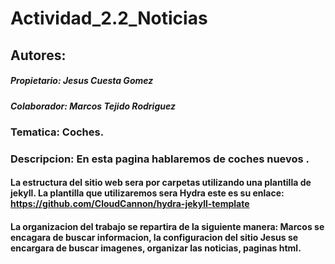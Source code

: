 # Actividad_2.2_Noticias
## Autores:
##### Propietario: Jesus Cuesta Gomez 
##### Colaborador: Marcos Tejido Rodriguez
### Tematica: Coches.
### Descripcion: En esta pagina hablaremos de coches nuevos .
#### La estructura del sitio web sera por carpetas utilizando una plantilla de jekyll. La plantilla que utilizaremos sera Hydra este es su enlace: https://github.com/CloudCannon/hydra-jekyll-template 
#### La organizacion del trabajo se repartira de la siguiente manera: Marcos se encagara de buscar informacion, la configuracion del sitio Jesus se encargara de buscar imagenes, organizar las noticias, paginas html.
